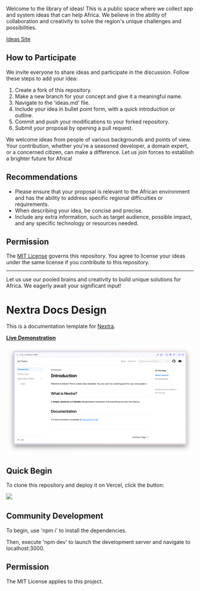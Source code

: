 Welcome to the library of ideas! This is a public space where we collect app and system ideas that can help Africa. We believe in the ability of collaboration and creativity to solve the region's unique challenges and possibilities.

<a href="https://ideas.firsteleven.co.za/" target="_blank">Ideas Site</a>

## How to Participate

We invite everyone to share ideas and participate in the discussion. Follow these steps to add your idea:

1. Create a fork of this repository.
2. Make a new branch for your concept and give it a meaningful name.
3. Navigate to the 'ideas.md' file.
4. Include your idea in bullet point form, with a quick introduction or outline.
5. Commit and push your modifications to your forked repository.
6. Submit your proposal by opening a pull request.

We welcome ideas from people of various backgrounds and points of view. Your contribution, whether you're a seasoned developer, a domain expert, or a concerned citizen, can make a difference. Let us join forces to establish a brighter future for Africa!

## Recommendations

- Please ensure that your proposal is relevant to the African environment and has the ability to address specific regional difficulties or requirements.
- When describing your idea, be concise and precise.
- Include any extra information, such as target audience, possible impact, and any specific technology or resources needed.

## Permission

The [MIT License](LICENSE) governs this repository. You agree to license your ideas under the same license if you contribute to this repository.

---

Let us use our pooled brains and creativity to build unique solutions for Africa. We eagerly await your significant input!

# Nextra Docs Design

This is a documentation template for [Nextra](https://nextra.site).

[**Live Demonstration**](https://nextra-docs-template.vercel.app)

[![](.github/screenshot.png)](https://nextra-docs-template.vercel.app)

## Quick Begin

To clone this repository and deploy it on Vercel, click the button:

[![](https://vercel.com/button)](https://vercel.com/new/clone?s=https%3A%2F%2Fgithub.com%2Fshuding%2Fnextra-docs-template&showOptionalTeamCreation=false)

## Community Development

To begin, use 'npm i' to install the dependencies.

Then, execute 'npm dev' to launch the development server and navigate to localhost:3000.

## Permission

The MIT License applies to this project.
